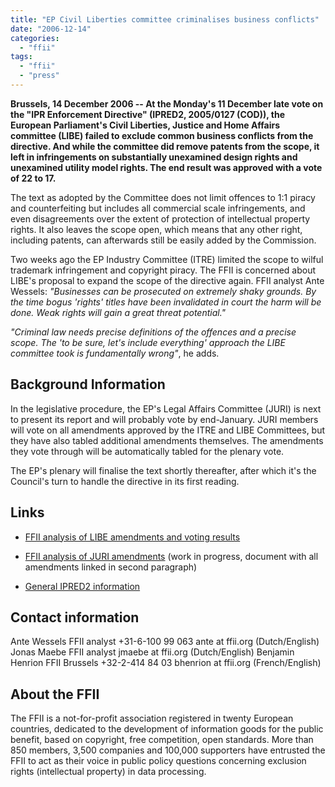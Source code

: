 ```yaml
---
title: "EP Civil Liberties committee criminalises business conflicts"
date: "2006-12-14"
categories: 
  - "ffii"
tags: 
  - "ffii"
  - "press"
---
```


**Brussels, 14 December 2006 -- At the Monday's 11 December late vote on the "IPR Enforcement Directive" (IPRED2, 2005/0127 (COD)), the European Parliament's Civil Liberties, Justice and Home Affairs committee (LIBE) failed to exclude common business conflicts from the directive. And while the committee did remove patents from the scope, it left in infringements on substantially unexamined design rights and unexamined utility model rights. The end result was approved with a vote of 22 to 17.**

The text as adopted by the Committee does not limit offences to 1:1 piracy and counterfeiting but includes all commercial scale infringements, and even disagreements over the extent of protection of intellectual property rights. It also leaves the scope open, which means that any other right, including patents, can afterwards still be easily added by the Commission.

Two weeks ago the EP Industry Committee (ITRE) limited the scope to wilful trademark infringement and copyright piracy. The FFII is concerned about LIBE's proposal to expand the scope of the directive again. FFII analyst Ante Wessels: _"Businesses can be prosecuted on extremely shaky grounds. By the time bogus 'rights' titles have been invalidated in court the harm will be done. Weak rights will gain a great threat potential."_

_"Criminal law needs precise definitions of the offences and a precise scope. The 'to be sure, let's include everything' approach the LIBE committee took is fundamentally wrong"_, he adds.

## Background Information

In the legislative procedure, the EP's Legal Affairs Committee (JURI) is next to present its report and will probably vote by end-January. JURI members will vote on all amendments approved by the ITRE and LIBE Committees, but they have also tabled additional amendments themselves. The amendments they vote through will be automatically tabled for the plenary vote.

The EP's plenary will finalise the text shortly thereafter, after which it's the Council's turn to handle the directive in its first reading.

## Links

- [FFII analysis of LIBE amendments and voting results](http://action.ffii.org/ipred2/LIBE_Tabled_Amendments)
    
- [FFII analysis of JURI amendments](http://action.ffii.org/ipred2/JURI_Tabled_Amendments) (work in progress, document with all amendments linked in second paragraph)
    
- [General IPRED2 information](http://action.ffii.org/ipred2)
    

## Contact information

Ante Wessels FFII analyst +31-6-100 99 063 ante at ffii.org (Dutch/English) Jonas Maebe FFII analyst jmaebe at ffii.org (Dutch/English) Benjamin Henrion FFII Brussels +32-2-414 84 03 bhenrion at ffii.org (French/English)

## About the FFII

The FFII is a not-for-profit association registered in twenty European countries, dedicated to the development of information goods for the public benefit, based on copyright, free competition, open standards. More than 850 members, 3,500 companies and 100,000 supporters have entrusted the FFII to act as their voice in public policy questions concerning exclusion rights (intellectual property) in data processing.
